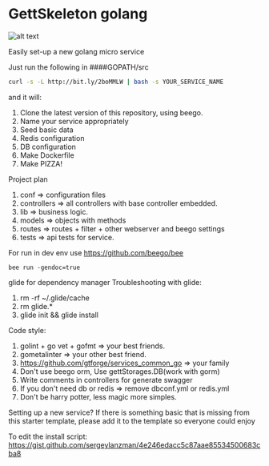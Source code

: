 # GettSkeleton golang
![alt text](https://cdn-images-2.medium.com/max/1200/1*AemYIFm92tl5RW9nBzNSAw.jpeg "")

Easily set-up a new golang micro service

Just run the following in 
####GOPATH/src
```bash
curl -s -L http://bit.ly/2boMMLW | bash -s YOUR_SERVICE_NAME
```

and it will:
  1. Clone the latest version of this repository, using beego.
  2. Name your service appropriately
  3. Seed basic data
  4. Redis configuration
  5. DB configuration
  6. Make Dockerfile
  7. Make PIZZA!
  
Project plan
1. conf => configuration files
2. controllers => all controllers with base controller embedded.
3. lib => business logic.
4. models => objects with methods
5. routes => routes + filter + other webserver and beego settings
6. tests => api tests for service.

For run in dev env use https://github.com/beego/bee
```
bee run -gendoc=true
```
glide for dependency manager
Troubleshooting with glide:
1. rm -rf ~/.glide/cache
2. rm glide.*
3. glide init && glide install

Code style:
1. golint + go vet + gofmt => your best friends.
2. gometalinter => your other best friend.
3. https://github.com/gtforge/services_common_go => your family 
4. Don't use beego orm, Use gettStorages.DB(work with gorm)
5. Write comments in controllers for generate swagger
7. If you don't need db or redis => remove dbconf.yml or redis.yml
8. Don't be harry potter, less magic more simples.

Setting up a new service?
If there is something basic that is missing from this starter template, please add it to the template so everyone could enjoy

To edit the install script:
https://gist.github.com/sergeylanzman/4e246edacc5c87aae85534500683cba8
